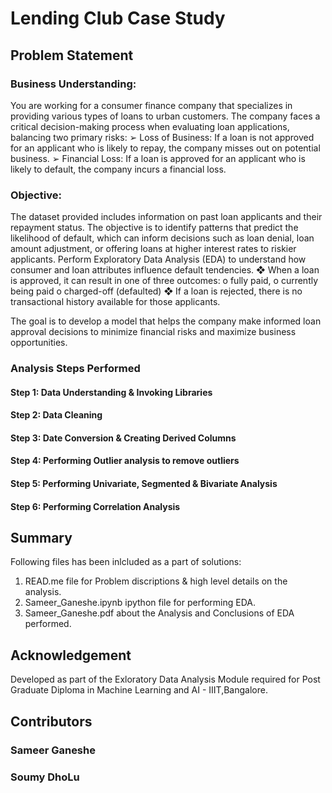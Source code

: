 # Lending Club Case Study

## Problem Statement

### Business Understanding:
You are working for a consumer finance company that specializes in providing various types of loans to urban customers. The
company faces a critical decision-making process when evaluating loan applications, balancing two primary risks:
    ➢ Loss of Business: If a loan is not approved for an applicant who is likely to repay, the company misses out on potential
business.
    ➢ Financial Loss: If a loan is approved for an applicant who is likely to default, the company incurs a financial loss.

### Objective:
The dataset provided includes information on past loan applicants and their repayment status. The objective is to identify
patterns that predict the likelihood of default, which can inform decisions such as loan denial, loan amount adjustment, or
offering loans at higher interest rates to riskier applicants.
Perform Exploratory Data Analysis (EDA) to understand how consumer and loan attributes influence default tendencies.
  ❖ When a loan is approved, it can result in one of three outcomes:
     o fully paid,
     o currently being paid
     o charged-off (defaulted)
  ❖ If a loan is rejected, there is no transactional history available for those applicants.
  
The goal is to develop a model that helps the company make informed loan approval decisions to minimize financial risks and
maximize business opportunities.

### Analysis Steps Performed
#### Step 1: Data Understanding & Invoking Libraries
#### Step 2: Data Cleaning
#### Step 3: Date Conversion & Creating Derived Columns
#### Step 4: Performing Outlier analysis to remove outliers
#### Step 5: Performing Univariate, Segmented & Bivariate Analysis
#### Step 6: Performing Correlation Analysis

## Summary
 Following files has been inlcluded as a part of solutions:
 1. READ.me file for Problem discriptions & high level details on the analysis.
 2. Sameer_Ganeshe.ipynb ipython file for performing EDA.
 3. Sameer_Ganeshe.pdf about the Analysis and Conclusions of EDA performed.

## Acknowledgement
Developed as part of the Exloratory Data Analysis Module required for Post Graduate Diploma in Machine Learning and AI - IIIT,Bangalore.

## Contributors
### Sameer Ganeshe
### Soumy DhoLu
